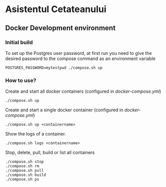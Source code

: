 # Asistentul Cetateanului

## Docker Development environment

### Initial build

To set up the Postgres user password, at first run you need to give the desired password to the compose command as an environment variable
    
    POSTGRES_PASSWORD=mytestpwd ./compose.sh up

### How to use? 

Create and start all docker containers (configured in _docker-compose.yml_)

    ./compose.sh up

Create and start a single docker container (configured in _docker-compose.yml_)

    ./compose.sh up <containername>

Show the logs of a container.

    ./compose.sh logs <containername>

Stop, delete, pull, build or list all containers

    ./compose.sh stop
    ./compose.sh rm
    ./compose.sh pull
    ./compose.sh build
    ./compose.sh ps